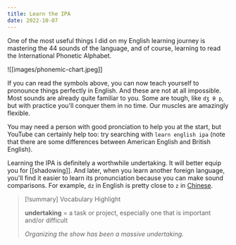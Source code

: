 ```yaml
---
title: Learn the IPA
date: 2022-10-07
---
```


One of the most useful things I did on my English learning journey is mastering the 44 sounds of the language, and of course, learning to read the International Phonetic Alphabet.

![[images/phonemic-chart.jpeg]]

If you can read the symbols above, you can now teach yourself to pronounce things perfectly in English. And these are not at all impossible. Most sounds are already quite familiar to you. Some are tough, like `dʒ θ p`, but with practice you'll conquer them in no time. Our muscles are amazingly flexible.

You may need a person with good pronciation to help you at the start, but YouTube can certainly help too: try searching with `learn english ipa` (note that there are some differences between American English and British English).

Learning the IPA is definitely a worthwhile undertaking. It will better equip you for [[shadowing]]. And later, when you learn another foreign language, you'll find it easier to learn its pronunciation because you can make sound comparisons. For example, `dz` in English is pretty close to `z` in [Chinese](https://youtu.be/Pmk6Dp08udw?t=108).

> [!summary] Vocabulary Highlight
>
> **undertaking** = a task or project, especially one that is important and/or difficult
>
> _Organizing the show has been a massive undertaking._
